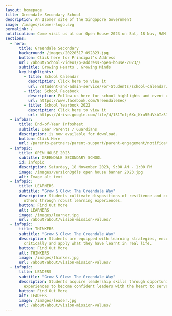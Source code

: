 ```yaml
---
layout: homepage
title: Greendale Secondary School
description: An Isomer site of the Singapore Government
image: /images/isomer-logo.svg
permalink: /
notification: Come visit us at our Open House 2023 on Sat, 18 Nov, 9AM - 1PM!
sections:
  - hero:
      title: Greendale Secondary
      background: /images/20220517_092823.jpg
      button: Click here for Principal's Address
      url: /about/School-Videos/p-address-open-house-2023//
      subtitle: Growing Hearts . Growing Minds
      key_highlights:
        - title: School Calendar
          description: Click here to view it
          url: /student-and-admin-service/For-Students/school-calendar/
        - title: School Facebook
          description: Follow us here for school highlights and event updates!
          url: https://www.facebook.com/GreendaleSec/
        - title: School Yearbook 2022
          description: Click here to view it
          url: https://drive.google.com/file/d/1S1Tnfj6Xc_Kru5SdVkbIzSIbSyGBumtn/view?usp=sharing
  - infobar:
      title: End-of-Year Infosheet
      subtitle: Dear Parents / Guardians
      description: is now available for download.
      button: Click Here
      url: /parents-partners/parent-support/parent-engagement/notification-to-parents/termly-letters/
  - infopic:
      title: OPEN HOUSE 2023
      subtitle: GREENDALE SECONDARY SCHOOL
      id: infopic
      description: Saturday, 18 November 2023, 9:00 AM - 1:00 PM
      image: /images/version3gdls open house banner 2023.jpg
      alt: Image alt text
  - infopic:
      title: LEARNERS
      subtitle: "Grow & Glow: The Greendale Way"
      description: Students cultivate dispositions of resilience and compassion for
        others through robust learning experiences.
      button: Find Out More
      alt: LEARNERS
      image: /images/learner.jpg
      url: /about/about/vision-mission-values/
  - infopic:
      title: THINKERS
      subtitle: "Grow & Glow: The Greendale Way"
      description: Students are equipped with learning strategies, encouraged to think
        critically and apply what they have learnt in real life.
      button: Find Out More
      alt: THINKERS
      image: /images/thinker.jpg
      url: /about/about/vision-mission-values/
  - infopic:
      title: LEADERS
      subtitle: "Grow & Glow: The Greendale Way"
      description: Students acquire leadership skills through opportunities and
        experiences to become confident leaders with the heart to serve.
      button: Find Out More
      alt: LEADERS
      image: /images/leader.jpg
      url: /about/about/vision-mission-values/
---
```

